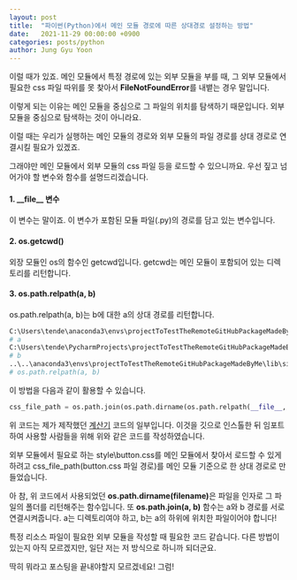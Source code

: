 ```yaml
---
layout: post
title:  "파이썬(Python)에서 메인 모듈 경로에 따른 상대경로 설정하는 방법"
date:   2021-11-29 00:00:00 +0900
categories: posts/python
author: Jung Gyu Yoon
---
```

이럴 때가 있죠. 메인 모듈에서 특정 경로에 있는 외부 모듈을 부를 때, 그 외부 모듈에서 필요한 css 파일 따위를 못 찾아서 <b>FileNotFoundError</b>를 내뱉는 경우 말입니다.

이렇게 되는 이유는 메인 모듈을 중심으로 그 파일의 위치를 탐색하기 때문입니다.
외부 모듈을 중심으로 탐색하는 것이 아니라요.

이럴 때는 우리가 실행하는 메인 모듈의 경로와 외부 모듈의 파일 경로를 상대 경로로 연결시킬 필요가 있겠죠.

그래야만 메인 모듈에서 외부 모듈의 css 파일 등을 로드할 수 있으니까요.
우선 짚고 넘어가야 할 변수와 함수를 설명드리겠습니다.

<h4>1. __file__ 변수</h4>
이 변수는 말이죠. 이 변수가 포함된 모듈 파일(.py)의 경로를 담고 있는 변수입니다.
<h4>2. os.getcwd()</h4>
외장 모듈인 os의 함수인 getcwd입니다. getcwd는 메인 모듈이 포함되어 있는 디렉토리를 리턴합니다.
<h4>3. os.path.relpath(a, b)</h4>
os.path.relpath(a, b)는 b에 대한 a의 상대 경로를 리턴합니다.

```python
C:\Users\tende\anaconda3\envs\projectToTestTheRemoteGitHubPackageMadeByMe\lib\site-packages\pyqt_dark_calculator\main.py
# a
C:\Users\tende\PycharmProjects\projectToTestTheRemoteGitHubPackageMadeByMe 
# b
..\..\anaconda3\envs\projectToTestTheRemoteGitHubPackageMadeByMe\lib\site-packages\pyqt_dark_calculator\main.py
# os.path.relpath(a, b)
```

이 방법을 다음과 같이 활용할 수 있습니다.

```python
css_file_path = os.path.join(os.path.dirname(os.path.relpath(__file__, os.getcwd())), r'style\button.css')
```

위 코드는 제가 제작했던 <a href="https://github.com/yjg30737/pyqt-dark-calculator.git">계산기</a> 코드의 일부입니다. 이것을 깃으로 인스톨한 뒤 임포트하여 사용할 사람들을 위해 위와 같은 코드를 작성하였습니다. 

외부 모듈에서 필요로 하는 style\button.css를 메인 모듈에서 찾아서 로드할 수 있게 하려고 css_file_path(button.css 파일 경로)를 메인 모듈 기준으로 한 상대 경로로 만들었습니다.

아 참, 위 코드에서 사용되었던 <b>os.path.dirname(filename)</b>은 파일을 인자로 그 파일의 폴더를 리턴해주는 함수입니다. 또 <b>os.path.join(a, b)</b> 함수는 a와 b 경로를 서로 연결시켜줍니다. a는 디렉토리여야 하고, b는 a의 하위에 위치한 파일이어야 합니다!

특정 리소스 파일이 필요한 외부 모듈을 작성할 때 필요한 코드 같습니다. 다른 방법이 있는지 아직 모르겠지만, 일단 저는 저 방식으로 하니까 되더군요.

딱히 뭐라고 포스팅을 끝내야할지 모르겠네요! 그럼!


